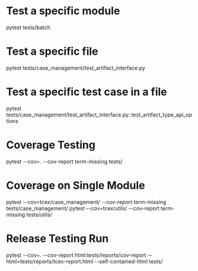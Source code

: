 # Test a specific module
pytest tests/batch

# Test a specific file
pytest tests/case_management/test_artifact_interface.py

# Test a specific test case in a file
pytest tests/case_management/test_artifact_interface.py::test_artifact_type_api_options

# Coverage Testing
pytest --cov=. --cov-report term-missing tests/

# Coverage on Single Module
pytest --cov=tcex/case_management/ --cov-report term-missing tests/case_management/
pytest --cov=tcex/utils/ --cov-report term-missing tests/utils/

# Release Testing Run
pytest --cov=. --cov-report html:tests/reports/cov-report --html=tests/reports/tcex-report.html --self-contained-html tests/
